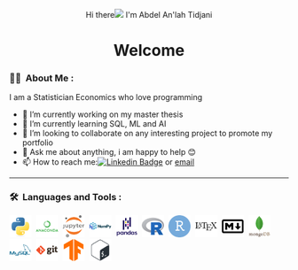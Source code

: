 

<p align="center">Hi there<img src="https://media.giphy.com/media/hvRJCLFzcasrR4ia7z/giphy.gif" width="40">  I'm Abdel An'lah Tidjani </p>

<h1 align="center"> Welcome </h1>


### :man_technologist: &nbsp;About Me :
I am a Statistician Economics who love programming 
- 🔭 I’m currently working on my master thesis 
- 🌱 I’m currently learning SQL, ML and AI
- 👯 I’m looking to collaborate on any interesting project to promote my portfolio 
- 💬 Ask me about anything, i am happy to help 😊
- 📫 How to reach me:[![Linkedin Badge](https://img.shields.io/badge/-Abdel-blue?style=flat&logo=Linkedin&logoColor=white)](https://www.linkedin.com/in/abdel-tidjani-583018188/)  or  [email](mailto:Atidjani@africanschoolofeconomics.com) 

---
### 🛠 &nbsp;Languages and Tools :


<p>
<img src="https://github.com/devicons/devicon/blob/master/icons/python/python-original.svg" title="Python" alt="Python" width="40" height="40"/>&nbsp;
<img src="https://github.com/devicons/devicon/blob/master/icons/anaconda/anaconda-original-wordmark.svg" title="Anaconda"  alt="Anaconda" width="40" height="40"/>&nbsp;
<img src="https://github.com/devicons/devicon/blob/master/icons/jupyter/jupyter-original-wordmark.svg" title="jupyter" alt="Jupyter" width="40" height="40"/>&nbsp;
<img src="https://github.com/devicons/devicon/blob/master/icons/numpy/numpy-original-wordmark.svg" title="Numpy"  alt="Numpy" width="40" height="40"/>&nbsp;
<img src="https://github.com/devicons/devicon/blob/master/icons/pandas/pandas-original-wordmark.svg"  title="Pandas" alt="Pandas" width="40" height="40"/>&nbsp;
<img src="https://github.com/devicons/devicon/blob/master/icons/r/r-original.svg" title="R" **alt="R" width="40" height="40"/>&nbsp;
<img src="https://github.com/devicons/devicon/blob/master/icons/rstudio/rstudio-original.svg" title="RStudio" **alt="RStudio" width="40" height="40"/>&nbsp;
<img src="https://github.com/devicons/devicon/blob/master/icons/latex/latex-original.svg" title="Latex"  alt="Latex" width="40" height="40"/>&nbsp;
<img src="https://github.com/devicons/devicon/blob/master/icons/markdown/markdown-original.svg" title="Markdown" alt="Markdown" width="40" height="40"/>&nbsp;
<img src="https://github.com/devicons/devicon/blob/master/icons/mongodb/mongodb-original-wordmark.svg" title="MongoDB" alt="MongoDB" width="40" height="40"/>&nbsp;
<img src="https://github.com/devicons/devicon/blob/master/icons/mysql/mysql-plain-wordmark.svg" title="MySQL" **alt="MySQL" width="40" height="40"/>&nbsp;
<img src="https://github.com/devicons/devicon/blob/master/icons/git/git-original-wordmark.svg" title="Git" **alt="Git" width="40" height="40"/>&nbsp;
<img src="https://github.com/devicons/devicon/blob/master/icons/tensorflow/tensorflow-original.svg" title="Tensorflow" **alt="Tensorflow" width="40" height="40"/>&nbsp;
<img src="https://github.com/devicons/devicon/blob/master/icons/bash/bash-plain.svg" title="bash" alt="bash" width="40" height="40"/>&nbsp;
</p>


